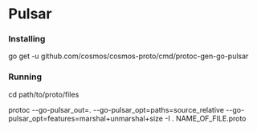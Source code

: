 # Pulsar

### Installing

go get -u github.com/cosmos/cosmos-proto/cmd/protoc-gen-go-pulsar

### Running

cd path/to/proto/files

protoc --go-pulsar_out=. --go-pulsar_opt=paths=source_relative --go-pulsar_opt=features=marshal+unmarshal+size -I .
NAME_OF_FILE.proto
